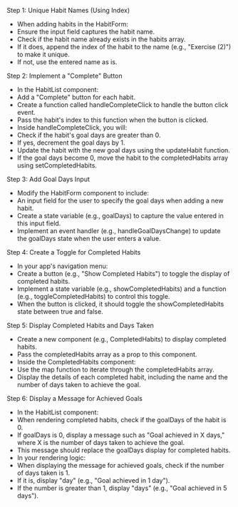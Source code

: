 Step 1: Unique Habit Names (Using Index)

- When adding habits in the HabitForm:
- Ensure the input field captures the habit name.
- Check if the habit name already exists
in the habits array.
- If it does, append the index of the habit to the
name (e.g., "Exercise (2)") to make it unique.
- If not, use the entered name as is.

Step 2: Implement a "Complete" Button

- In the HabitList component:
- Add a "Complete" button for each habit.
- Create a function called handleCompleteClick
to handle the button click event.
- Pass the habit's index to this function
when the button is clicked.
- Inside handleCompleteClick, you will:
- Check if the habit's goal days are greater
than 0.
- If yes, decrement the goal days by 1.
- Update the habit with the new goal days
using the updateHabit function.
- If the goal days become 0, move the habit
to the completedHabits array 
using setCompletedHabits.

Step 3: Add Goal Days Input

- Modify the HabitForm component to include:
- An input field for the user to specify the
goal days when adding a new habit.
- Create a state variable (e.g., goalDays)
to capture the value entered in this input field.
- Implement an event handler 
(e.g., handleGoalDaysChange) to update the
goalDays state when the user enters a value.

Step 4: Create a Toggle for Completed Habits

- In your app's navigation menu:
- Create a button (e.g., "Show Completed Habits")
to toggle the display of completed habits.
- Implement a state variable
(e.g., showCompletedHabits) and a function
(e.g., toggleCompletedHabits) to control
this toggle.
- When the button is clicked, it should toggle
the showCompletedHabits state between true and false.

Step 5: Display Completed Habits and Days Taken

- Create a new component (e.g., CompletedHabits)
to display completed habits.
- Pass the completedHabits array as a prop to
this component.
- Inside the CompletedHabits component:
- Use the map function to iterate through the
completedHabits array.
- Display the details of each completed habit,
including the name and the number of days
taken to achieve the goal.

Step 6: Display a Message for Achieved Goals

- In the HabitList component:
- When rendering completed habits, check if the 
goalDays of the habit is 0.
- If goalDays is 0, display a message such as
"Goal achieved in X days," where X is the number
of days taken to achieve the goal.
- This message should replace the goalDays display
for completed habits.
- In your rendering logic:
- When displaying the message for achieved goals,
check if the number of days taken is 1.
- If it is, display "day" (e.g., "Goal achieved in 1 day").
- If the number is greater than 1, display "days"
(e.g., "Goal achieved in 5 days").
